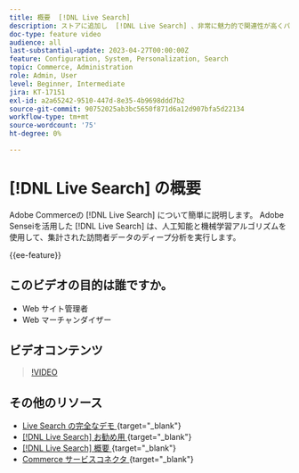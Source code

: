 ```yaml
---
title: 概要  [!DNL Live Search]
description: ストアに追加し  [!DNL Live Search] 、非常に魅力的で関連性が高くパーソナライズされたショッピングエクスペリエンスを作成する方法を説明します。
doc-type: feature video
audience: all
last-substantial-update: 2023-04-27T00:00:00Z
feature: Configuration, System, Personalization, Search
topic: Commerce, Administration
role: Admin, User
level: Beginner, Intermediate
jira: KT-17151
exl-id: a2a65242-9510-447d-8e35-4b9698ddd7b2
source-git-commit: 90752025ab3bc5650f871d6a12d907bfa5d22134
workflow-type: tm+mt
source-wordcount: '75'
ht-degree: 0%

---
```


# [!DNL Live Search] の概要

Adobe Commerceの [!DNL Live Search] について簡単に説明します。 Adobe Senseiを活用した [!DNL Live Search] は、人工知能と機械学習アルゴリズムを使用して、集計された訪問者データのディープ分析を実行します。

{{ee-feature}}

## このビデオの目的は誰ですか。

- Web サイト管理者
- Web マーチャンダイザー

## ビデオコンテンツ

>[!VIDEO](https://video.tv.adobe.com/v/3452570?learn=on&captions=jpn)


## その他のリソース

- [Live Search の完全なデモ ](https://experienceleague.adobe.com/docs/commerce-learn/tutorials/getting-started/capabilities/live-search-full-demonstration.html?lang=ja){target="_blank"}
- [[!DNL Live Search]  お勧め用 ](https://experienceleague.adobe.com/docs/commerce-learn/tutorials/marketing/live-search-recommendations.html?lang=ja){target="_blank"}
- [[!DNL Live Search]  概要 ](https://experienceleague.adobe.com/docs/commerce-merchant-services/live-search/overview.html?lang=ja){target="_blank"}
- [Commerce サービスコネクタ ](https://experienceleague.adobe.com/docs/commerce-merchant-services/user-guides/integration-services/saas.html?lang=ja){target="_blank"}
